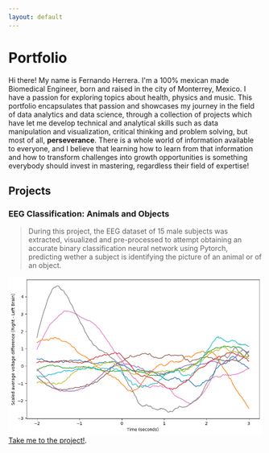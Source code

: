```yaml
---
layout: default
---
```


# Portfolio

Hi there! My name is Fernando Herrera. I'm a 100% mexican made Biomedical Engineer, born and raised in the city of Monterrey, Mexico. I have a passion for exploring topics about health, physics and music. This portfolio encapsulates that passion and showcases my journey in the field of data analytics and data science, through a collection of projects which have let me develop technical and analytical skills such as data manipulation and visualization, critical thinking and problem solving, but most of all, **perseverance**. There is a whole world of information available to everyone, and I believe that learning how to learn from that information and how to transform challenges into growth opportunities is something everybody should invest in mastering, regardless their field of expertise!

## Projects

### EEG Classification: Animals and Objects

> During this project, the EEG dataset of 15 male subjects was extracted, visualized 
> and pre-processed to attempt obtaining an accurate binary classification neural network
> using Pytorch, predicting wether a subject is identifying the picture of an animal or of 
> an object.

![EEG Classification: Animals and Objects](./assets/img/EEG_Classification_Animals_Objects.png)
[Take me to the project!](./another-page.html).

